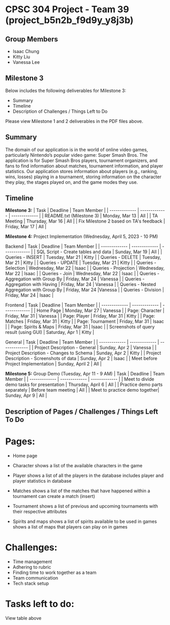 # CPSC 304 Project - Team 39 (project_b5n2b_f9d9y_y8j3b)

## Group Members
- Isaac Chung
- Kitty Liu
- Vanessa Lee

## Milestone 3
Below includes the following deliverables for Milestone 3:
- Summary
- Timeline
- Description of Challenges / Things Left to Do

Please view Milestone 1 and 2 deliverables in the PDF files above.

## Summary
The domain of our application is in the world of online video games, particularly Nintendo’s popular video game: Super Smash Bros. The application is for Super Smash Bros players, tournament organizers, and fans to find information about matches, tournament information, and  player statistics. Our application stores information about players (e.g., ranking, wins, losses) playing in a tournament, storing information on the character they play, the stages played on, and the game modes they use.

## Timeline

**Milestone 3:**
| Task          | Deadline      |  Team Member  |
| ------------- | ------------- | ------------- |
| README.txt (Milestone 3) | Monday, Mar 13 | All |
| TA Meeting | Thursday, Mar 16 | All |
| Fix Milestone 2 based on TA's feedback | Friday, Mar 17  | All |


**Milestone 4:** Project Implementation (Wednesday, April 5, 2023 - 10 PM)

Backend
| Task          | Deadline      |  Team Member  |
| ------------- | ------------- | ------------- |
| SQL Script - Create tables and data | Sunday, Mar 19 | All |
| Queries - INSERT  | Tuesday, Mar 21  | Kitty |
| Queries - DELETE | Tuesday, Mar 21 | Kitty  |
| Queries - UPDATE | Tuesday, Mar 21 | Kitty  |
| Queries - Selection | Wednesday, Mar 22 | Isaac  |
| Queries - Projection | Wednesday, Mar 22 | Isaac  |
| Queries - Join | Wednesday, Mar 22 | Isaac  |
| Queries - Aggregation with Group By | Friday, Mar 24 | Vanessa  |
| Queries - Aggregation with Having | Friday, Mar 24 | Vanessa  |
| Queries - Nested Aggregation with Group By | Friday, Mar 24 |Vanessa |
| Queries - Division | Friday, Mar 24 | Isaac  |

Frontend
| Task          | Deadline      |  Team Member  |
| ------------- | ------------- | ------------- |
| Home Page | Monday, Mar 27 | Vanessa |
| Page: Character | Friday, Mar 31  | Vanessa  |
| Page: Player | Friday, Mar 31 | Kitty |
| Page: Matches | Friday, Mar 31 | Kitty  |
| Page: Tournament | Friday, Mar 31  | Isaac |
| Page: Spirits & Maps  | Friday, Mar 31 | Isaac  |
| Screenshots of query result (using GUI) | Saturday, Apr 1 | Kitty  |

General
| Task          | Deadline      |  Team Member  |
| ------------- | ------------- | ------------- |
| Project Description - General  | Sunday, Apr 2 | Vanessa  |
| Project Description - Changes to Schema | Sunday, Apr 2 | Kitty  |
| Project Description - Screenshots of data  | Sunday, Apr 2 | Isaac |
| Meet before Project Implementation | Sunday, April 2 | All  |


**Milestone 5:** Group Demo (Tuesday, Apr 11 - 9 AM)
| Task          | Deadline      |  Team Member  |
| ------------- | ------------- | ------------- |
| Meet to divide demo tasks for presentation | Thursday, April 6 | All |
| Practice demo parts separately | Before team meeting | All |
| Meet to practice demo together| Sunday, Apr 9 | All |


## Description of Pages / Challenges / Things Left To Do

# Pages:

* Home page

* Character
shows a list of the available characters in the game

* Player
shows a list of all the players in the database
includes player and player statistics in database

* Matches
shows a list of the matches that have happened within a tournament
can create a match (insert)

* Tournament
shows a list of previous and upcoming tournaments with their respective attributes

* Spirits and maps
shows a list of spirits available to be used in games
shows a list of maps that players can play on in games

# Challenges:

* Time management
* Adhering to rubric 
* Finding time to work together as a team
* Team communication
* Tech stack setup

# Tasks left to do:

View table above
